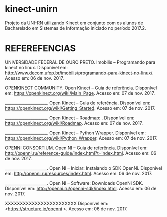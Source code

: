 # kinect-unirn
Projeto da UNI-RN utilizando Kinect em conjunto com os alunos de Bacharelado em Sistemas de Informação iniciado no período 2017.2.

# REFEREFENCIAS

UNIVERSIDADE FEDERAL DE OURO PRETO. Imobilis – Programando para kinect no linux. 
Disponível em: <http://www.decom.ufop.br/imobilis/programando-para-kinect-no-linux/>.
Acesso em: 06 de nov. 2017.

OPENKINECT COMMUNITY. Open Kinect – Guia de referência.
Disponível em: <https://openkinect.org/wiki/Main_Page>.
Acesso em: 07 de nov. 2017.

_____________________. Open Kinect – Guia de referência.
Disponível em: <https://openkinect.org/wiki/Getting_Started>.
Acesso em: 07 de nov. 2017.

_____________________. Open Kinect – Roadmap: .
Disponível em: <https://openkinect.org/wiki/Roadmap>.
Acesso em: 07 de nov. 2017.

_____________________. Open Kinect – Python Wrapper.
Disponível em: <https://openkinect.org/wiki/Python_Wrapper>.
Acesso em: 07 de nov. 2017.

OPENNI CONSORTIUM. Open NI – Guia de referência.
Disponível em: <http://openni.ru/reference-guide/index.html?t=index.html>.
Acesso em: 06 de nov. 2017.

_____________________. Open NI – Iniciar: Instalando o SDK OpenNi.
Disponível em: <http://openni.ru/resources/index.html>.
Acesso em: 06 de nov. 2017.

_____________________. Open NI – Software: Downloads OpenNi SDK.
Disponível em: <http://openni.ru/openni-sdk/index.html>.
Acesso em: 06 de nov. 2017.

XXXXXXXXXXXXXXXXXXXXXXXX
Disponível em: <https://structure.io/openni >.
Acesso em: 06 de nov. 2017.
